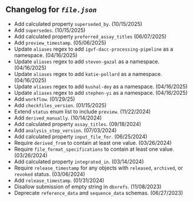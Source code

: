 ## Changelog for *`file.json`*

* Add calculated property `superseded_by`. (10/15/2025)
* Add `supersedes`. (10/15/2025)
* Add calculated property `preferred_assay_titles` (06/07/2025)
* Add `preview_timestamp`. (05/06/2025)
* Update `aliases` regex to add `igvf-dacc-processing-pipeline` as a namespace. (04/16/2025)
* Update `aliases` regex to add `steven-gazal` as a namespace. (04/16/2025)
* Update `aliases` regex to add `katie-pollard` as a namespace. (04/16/2025)
* Update `aliases` regex to add `kushal-dey` as a namespace. (04/16/2025)
* Update `aliases` regex to add `stephen-yi` as a namespace. (04/16/2025)
* Add `workflow`. (01/29/25)
* Add `checkfiles_version`. (01/15/2025)
* Extend `status` enum list to include `preview`. (11/22/2024)
* Add `derived_manually`. (10/14/2024)
* Add calculated property `assay_titles`. (09/18/2024)
* Add `analysis_step_version`. (07/03/2024)
* Add calculated property `input_file_for`. (06/25/2024)
* Require `derived_from` to contain at least one value. (03/26/2024)
* Require `file_format_specifications` to contain at least one value. (03/26/2024)
* Add calculated property `integrated_in`. (03/14/2024)
* Require `release_timestamp` for any objects with `released`, `archived`, or `revoked` status. (03/06/2024)
* Add `release_timestamp`. (01/31/2024)
* Disallow submission of empty string in `dbxrefs`. (11/08/2023)
* Deprecate `reference_data` and `sequence_data` schemas. (06/27/2023)
